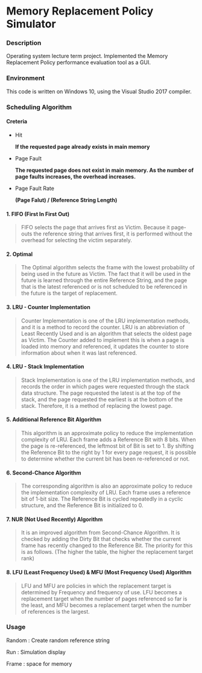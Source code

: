 # Memory Replacement Policy Simulator

### Description

Operating system lecture term project. Implemented the Memory Replacement Policy performance evaluation tool as a GUI.



### Environment

This code is written on Windows 10, using the Visual Studio 2017 compiler.



### Scheduling Algorithm

#### Creteria

+ Hit

  **If the requested page already exists in main memory**
+ Page Fault

  **The requested page does not exist in main memory. As the number of page faults increases, the overhead increases.**
+ Page Fault Rate

  **(Page Falut) / (Reference String Length)**

#### 1. FIFO (First In First Out)

>  FIFO selects the page that arrives first as Victim. Because it page-outs the reference string that arrives first, it is performed without the overhead for selecting the victim separately.

#### 2. Optimal

>  The Optimal algorithm selects the frame with the lowest probability of being used in the future as Victim. The fact that it will be used in the future is learned through the entire Reference String, and the page that is the latest referenced or is not scheduled to be referenced in the future is the target of replacement.

#### 3. LRU - Counter Implementation

>  Counter Implementation is one of the LRU implementation methods, and it is a method to record the counter. LRU is an abbreviation of Least Recently Used and is an algorithm that selects the oldest page as Victim. The Counter added to implement this is when a page is loaded into memory and referenced, it updates the counter to store information about when it was last referenced.

#### 4. LRU - Stack Implementation

>  Stack Implementation is one of the LRU implementation methods, and records the order in which pages were requested through the stack data structure. The page requested the latest is at the top of the stack, and the page requested the earliest is at the bottom of the stack. Therefore, it is a method of replacing the lowest page.

#### 5. Additional Reference Bit Algorithm

>  This algorithm is an approximate policy to reduce the implementation complexity of LRU. Each frame adds a Reference Bit with 8 bits. When the page is re-referenced, the leftmost bit of Bit is set to 1. By shifting the Reference Bit to the right by 1 for every page request, it is possible to determine whether the current bit has been re-referenced or not.

#### 6. Second-Chance Algorithm

>  The corresponding algorithm is also an approximate policy to reduce the implementation complexity of LRU. Each frame uses a reference bit of 1-bit size. The Reference Bit is cycled repeatedly in a cyclic structure, and the Reference Bit is initialized to 0.

#### 7. NUR (Not Used Recently) Algorithm

>  It is an improved algorithm from Second-Chance Algorithm. It is checked by adding the Dirty Bit that checks whether the current frame has recently changed to the Reference Bit. The priority for this is as follows. (The higher the table, the higher the replacement target rank)

#### 8. LFU (Least Frequency Used) & MFU (Most Frequency Used) Algorithm

>  LFU and MFU are policies in which the replacement target is determined by Frequency and frequency of use. LFU becomes a replacement target when the number of pages referenced so far is the least, and MFU becomes a replacement target when the number of references is the largest.



### Usage

Random : Create random reference string 

Run : Simulation display

Frame : space for memory
